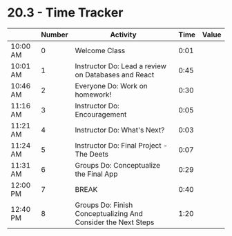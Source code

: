# 20.3 - Time Tracker

|          | Number | Activity                                                      | Time | Value |
| -------- | ------ | ------------------------------------------------------------- | ---- | ----- |
| 10:00 AM | 0      | Welcome Class                                                 | 0:01 |       |
| 10:01 AM | 1      | Instructor Do: Lead a review on Databases and React           | 0:45 |       |
| 10:46 AM | 2      | Everyone Do: Work on homework!                                | 0:30 |       |
| 11:16 AM | 3      | Instructor Do: Encouragement                                  | 0:05 |       |
| 11:21 AM | 4      | Instructor Do: What's Next?                                   | 0:03 |       |
| 11:24 AM | 5      | Instructor Do: Final Project - The Deets                      | 0:07 |       |
| 11:31 AM | 6      | Groups Do: Conceptualize the Final App                        | 0:29 |       |
| 12:00 PM | 7      | BREAK                                                         | 0:40 |       |
| 12:40 PM | 8      | Groups Do: Finish Conceptualizing And Consider the Next Steps | 1:20 |       |
